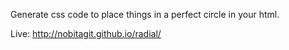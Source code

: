 Generate css code to place things in a perfect circle in your html.

Live: http://nobitagit.github.io/radial/